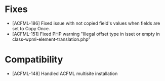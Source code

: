 # Fixes
* [ACFML-186] Fixed issue with not copied field's values when fields are set to Copy Once.
* [ACFML-151] Fixed PHP warning "Illegal offset type in isset or empty in class-wpml-element-translation.php"

# Compatibility
* [ACFML-148] Handled ACFML multisite installation